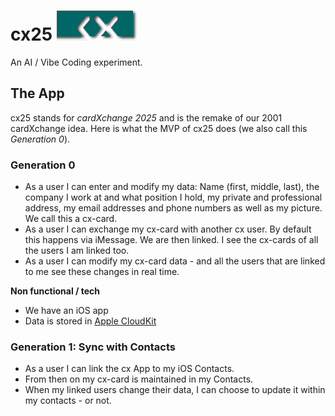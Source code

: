 # cx25 ![Original cardXchange logo](docs/history/CX_3.gif)

An AI / Vibe Coding experiment. 

## The App 

cx25 stands for _cardXchange 2025_ and is the remake of our 2001 cardXchange idea. Here is what the MVP of cx25 does (we also call this _Generation 0_).

### Generation 0

* As a user I can enter and modify my data: Name (first, middle, last), the company I work at and what position I hold, my private and professional address, my email addresses and phone numbers as well as my picture. We call this a cx-card.
* As a user I can exchange my cx-card with another cx user. By default this happens via iMessage.  We are then linked. I see the cx-cards of all the users I am linked too.
* As a user I can modify my cx-card data - and all the users that are linked to me see these changes in real time.

**Non functional / tech**

* We have an iOS app
* Data is stored in [Apple CloudKit](https://developer.apple.com/icloud/cloudkit/)

### Generation 1: Sync with Contacts

* As a user I can link the cx App to my iOS Contacts. 
* From then on my cx-card is maintained in my Contacts.
* When my linked users change their data, I can choose to update it within my contacts - or not.

